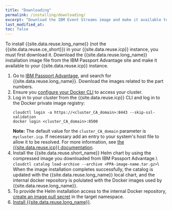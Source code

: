 ```yaml
---
title: "Downloading"
permalink: /installing/downloading/
excerpt: "Download the IBM Event Streams image and make it available to be installed."
last_modified_at:
toc: false
---
```


To install {{site.data.reuse.long_name}} (not the {{site.data.reuse.ce_short}}) in your {{site.data.reuse.icp}} instance, you must first download it. Download the {{site.data.reuse.long_name}} installation image file from the IBM Passport Advantage site and make it available to your {{site.data.reuse.icp}} instance.

1. Go to [IBM Passport Advantage](https://www-01.ibm.com/software/passportadvantage/pao_customer.html), and search for {{site.data.reuse.long_name}}. Download the images related to the part numbers.
2. Ensure you [configure your Docker CLI](https://www.ibm.com/support/knowledgecenter/SSBS6K_3.1.0/manage_images/configuring_docker_cli.html) to access your cluster.
3. Log in to your cluster from the {{site.data.reuse.icp}} CLI and log in to the Docker private image registry:
   ```
   cloudctl login -a https://<cluster_CA_domain>:8443 --skip-ssl-validation
   docker login <cluster_CA_domain>:8500
   ```
   **Note:** The default value for the `cluster_CA_domain` parameter is `mycluster.icp`. If necessary add an entry to your system's host file to allow it to be resolved. For more information, see [the {{site.data.reuse.icp}} documentation](https://www.ibm.com/support/knowledgecenter/SSBS6K_3.1.0/installing/install_entitled_workloads.html).
4. Install the {{site.data.reuse.short_name}} Helm chart by using the compressed image you downloaded from IBM Passport Advantage.\\
   `cloudctl catalog load-archive --archive <PPA-image-name.tar.gz>`\\
   When the image installation completes successfully, the catalog is updated with the {{site.data.reuse.long_name}} local chart, and the internal docker repository is polulated with the Docker images used by {{site.data.reuse.long_name}}.
5. To provide the Helm installation access to the internal Docker repository, [create an image pull secret](https://www.ibm.com/support/knowledgecenter/SSBS6K_3.1.0/manage_images/imagepullsecret.html) in the target namespace.
6. [Install {{site.data.reuse.long_name}}](../installing).

